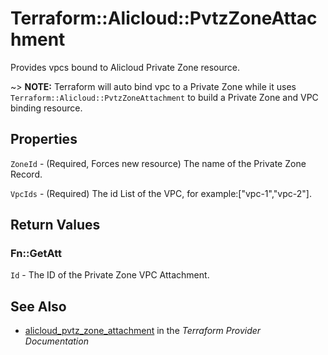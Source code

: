 # Terraform::Alicloud::PvtzZoneAttachment

Provides vpcs bound to Alicloud Private Zone resource.

~> **NOTE:** Terraform will auto bind vpc to a Private Zone while it uses `Terraform::Alicloud::PvtzZoneAttachment` to build a Private Zone and VPC binding resource.

## Properties

`ZoneId` - (Required, Forces new resource) The name of the Private Zone Record.

`VpcIds` - (Required) The id List of the VPC, for example:["vpc-1","vpc-2"].


## Return Values

### Fn::GetAtt

`Id` - The ID of the Private Zone VPC Attachment.

## See Also

* [alicloud_pvtz_zone_attachment](https://www.terraform.io/docs/providers/alicloud/r/pvtz_zone_attachment.html) in the _Terraform Provider Documentation_